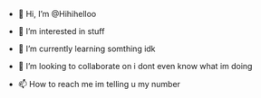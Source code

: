 - 👋 Hi, I’m @Hihihelloo
- 👀 I’m interested in stuff
- 🌱 I’m currently learning somthing idk
- 💞️ I’m looking to collaborate on i dont even know what im doing

- 📫 How to reach me im telling u my number

<!---
Hihihelloo/Hihihelloo is a ✨ special ✨ repository because its `README.md` (this file) appears on your GitHub profile.
You can click the Preview link to take a look at your changes.
--->
